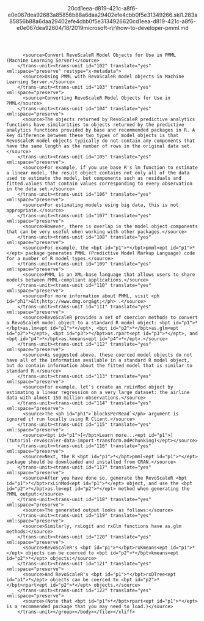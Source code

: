 <?xml version="1.0"?><xliff version="1.2" xmlns="urn:oasis:names:tc:xliff:document:1.2" xmlns:xsi="http://www.w3.org/2001/XMLSchema-instance" xsi:schemaLocation="urn:oasis:names:tc:xliff:document:1.2 xliff-core-1.2-transitional.xsd"><file datatype="xml" original="how-to-developer-pmml.md" source-language="en-US" target-language="en-US"><header><tool tool-id="mdxliff" tool-name="mdxliff" tool-version="1.0-d1654b2" tool-company="Microsoft" /><xliffext:skl_file_name xmlns:xliffext="urn:microsoft:content:schema:xliffextensions">20cd1eea-d819-421c-a8f6-e0e067dea92683a85856b88a6daa29402efe4cbb0f5e31349266.skl</xliffext:skl_file_name><xliffext:version xmlns:xliffext="urn:microsoft:content:schema:xliffextensions">1.2</xliffext:version><xliffext:ms.openlocfilehash xmlns:xliffext="urn:microsoft:content:schema:xliffextensions">83a85856b88a6daa29402efe4cbb0f5e31349266</xliffext:ms.openlocfilehash><xliffext:ms.sourcegitcommit xmlns:xliffext="urn:microsoft:content:schema:xliffextensions">20cd1eea-d819-421c-a8f6-e0e067dea926</xliffext:ms.sourcegitcommit><xliffext:ms.lasthandoff xmlns:xliffext="urn:microsoft:content:schema:xliffextensions">04/18/2019</xliffext:ms.lasthandoff><xliffext:ms.openlocfilepath xmlns:xliffext="urn:microsoft:content:schema:xliffextensions">microsoft-r\r\how-to-developer-pmml.md</xliffext:ms.openlocfilepath></header><body><group id="content" extype="content"><trans-unit id="101" translate="yes" xml:space="preserve" restype="x-metadata">
          <source>Convert RevoScaleR Model Objects for Use in PMML (Machine Learning Server)</source>
        </trans-unit><trans-unit id="102" translate="yes" xml:space="preserve" restype="x-metadata">
          <source>Using PMML with RevoScaleR model objects in Machine Learning Server.</source>
        </trans-unit><trans-unit id="103" translate="yes" xml:space="preserve">
          <source>Converting RevoScaleR Model Objects for Use in PMML</source>
        </trans-unit><trans-unit id="104" translate="yes" xml:space="preserve">
          <source>The objects returned by RevoScaleR predictive analytics functions have similarities to objects returned by the predictive analytics functions provided by base and recommended packages in R. A key difference between these two types of model objects is that RevoScaleR model objects typically do not contain any components that have the same length as the number of rows in the original data set.</source>
        </trans-unit><trans-unit id="105" translate="yes" xml:space="preserve">
          <source>For example, if you use base R's lm function to estimate a linear model, the result object contains not only all of the data used to estimate the model, but components such as residuals and fitted.values that contain values corresponding to every observation in the data set.</source>
        </trans-unit><trans-unit id="106" translate="yes" xml:space="preserve">
          <source>For estimating models using big data, this is not appropriate.</source>
        </trans-unit><trans-unit id="107" translate="yes" xml:space="preserve">
          <source>However, there is overlap in the model object components that can be very useful when working with other packages.</source>
        </trans-unit><trans-unit id="108" translate="yes" xml:space="preserve">
          <source>For example, the <bpt id="p1">*</bpt>pmml<ept id="p1">*</ept> package generates PMML (Predictive Model Markup Language) code for a number of R model types.</source>
        </trans-unit><trans-unit id="109" translate="yes" xml:space="preserve">
          <source>PMML is an XML-base language that allows users to share models between PMML-compliant applications.</source>
        </trans-unit><trans-unit id="110" translate="yes" xml:space="preserve">
          <source>For more information about PMML, visit <ph id="ph1">&lt;http://www.dmg.org&gt;</ph> .</source>
        </trans-unit><trans-unit id="111" translate="yes" xml:space="preserve">
          <source>RevoScaleR provides a set of coercion methods to convert a RevoScaleR model object to a standard R model object: <bpt id="p1">*</bpt>as.lm<ept id="p1">*</ept>, <bpt id="p2">*</bpt>as.glm<ept id="p2">*</ept>, <bpt id="p3">*</bpt>as.rpart<ept id="p3">*</ept>, and <bpt id="p4">*</bpt>as.kmeans<ept id="p4">*</ept>.</source>
        </trans-unit><trans-unit id="112" translate="yes" xml:space="preserve">
          <source>As suggested above, these coerced model objects do not have all of the information available in a standard R model object, but do contain information about the fitted model that is similar to standard R.</source>
        </trans-unit><trans-unit id="113" translate="yes" xml:space="preserve">
          <source>For example, let’s create an rxLinMod object by estimating a linear regression on a very large dataset: the airline data with almost 150 million observations.</source>
        </trans-unit><trans-unit id="114" translate="yes" xml:space="preserve">
          <source>The <ph id="ph1">`blocksPerRead`</ph> argument is ignored if run locally using R Client.</source>
        </trans-unit><trans-unit id="115" translate="yes" xml:space="preserve">
          <source><bpt id="p1">[</bpt>Learn more...<ept id="p1">](tutorial-revoscaler-data-import-transform.md#chunking)</ept></source>
        </trans-unit><trans-unit id="116" translate="yes" xml:space="preserve">
          <source>Next, the R <bpt id="p1">*</bpt>pmml<ept id="p1">*</ept> package should be downloaded and installed from CRAN.</source>
        </trans-unit><trans-unit id="117" translate="yes" xml:space="preserve">
          <source>After you have done so, generate the RevoScaleR <bpt id="p1">*</bpt>rxLinMod<ept id="p1">*</ept> object, and use the <bpt id="p2">*</bpt>as.lm<ept id="p2">*</ept> method when generating the PMML output:</source>
        </trans-unit><trans-unit id="118" translate="yes" xml:space="preserve">
          <source>The generated output looks as follows:</source>
        </trans-unit><trans-unit id="119" translate="yes" xml:space="preserve">
          <source>Similarly, rxLogit and rxGlm functions have as.glm methods:</source>
        </trans-unit><trans-unit id="120" translate="yes" xml:space="preserve">
          <source>RevoScaleR's <bpt id="p1">*</bpt>rxKmeans<ept id="p1">*</ept> objects can be coerced to <bpt id="p2">*</bpt>kmeans<ept id="p2">*</ept> objects:</source>
        </trans-unit><trans-unit id="121" translate="yes" xml:space="preserve">
          <source>And RevoScaleR's <bpt id="p1">*</bpt>rxDTree<ept id="p1">*</ept> objects can be coerced to <bpt id="p2">*</bpt>rpart<ept id="p2">*</ept> objects.</source>
        </trans-unit><trans-unit id="122" translate="yes" xml:space="preserve">
          <source>(Note that <bpt id="p1">*</bpt>rpart<ept id="p1">*</ept> is a recommended package that you may need to load.)</source>
        </trans-unit></group></body></file></xliff>
